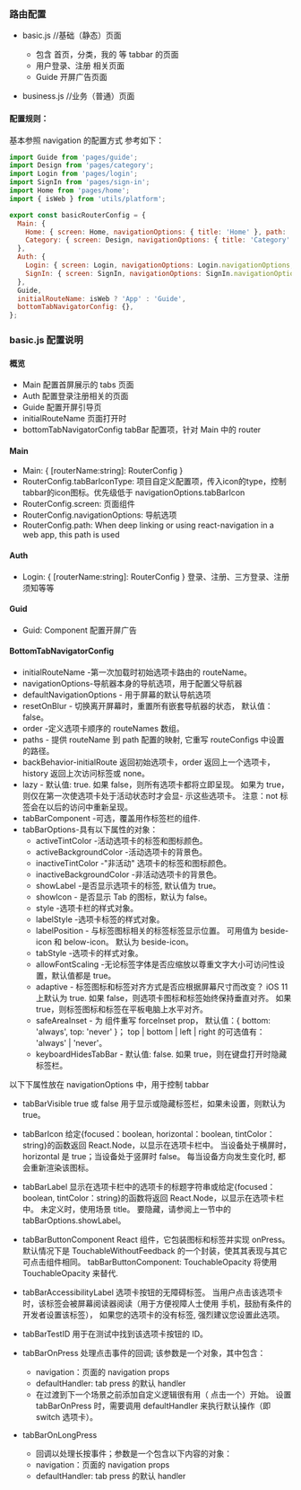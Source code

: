 ### 路由配置

- basic.js //基础（静态）页面

  - 包含 首页，分类，我的 等 tabbar 的页面
  - 用户登录、注册 相关页面
  - Guide 开屏广告页面

- business.js //业务（普通）页面

#### 配置规则：

基本参照 navigation 的配置方式
参考如下：

```javascript
import Guide from 'pages/guide';
import Design from 'pages/category';
import Login from 'pages/login';
import SignIn from 'pages/sign-in';
import Home from 'pages/home';
import { isWeb } from 'utils/platform';

export const basicRouterConfig = {
  Main: {
    Home: { screen: Home, navigationOptions: { title: 'Home' }, path: 'index' },
    Category: { screen: Design, navigationOptions: { title: 'Category' }, path: 'category' },
  },
  Auth: {
    Login: { screen: Login, navigationOptions: Login.navigationOptions, path: 'login' },
    SignIn: { screen: SignIn, navigationOptions: SignIn.navigationOptions, path: 'sign-in' },
  },
  Guide,
  initialRouteName: isWeb ? 'App' : 'Guide',
  bottomTabNavigatorConfig: {},
};
```

### basic.js 配置说明

#### 概览

- Main 配置首屏展示的 tabs 页面
- Auth 配置登录注册相关的页面
- Guide 配置开屏引导页
- initialRouteName 页面打开时
- bottomTabNavigatorConfig tabBar 配置项，针对 Main 中的 router

#### Main

- Main: { [routerName:string]: RouterConfig }
- RouterConfig.tabBarIconType: 项目自定义配置项，传入icon的type，控制tabbar的icon图标。优先级低于 navigationOptions.tabBarIcon
- RouterConfig.screen: 页面组件
- RouterConfig.navigationOptions: 导航选项
- RouterConfig.path: When deep linking or using react-navigation in a web app, this path is used

#### Auth

- Login: { [routerName:string]: RouterConfig } 登录、注册、三方登录、注册须知等等

#### Guid

- Guid: Component 配置开屏广告

#### BottomTabNavigatorConfig

- initialRouteName -第一次加载时初始选项卡路由的 routeName。
- navigationOptions-导航器本身的导航选项，用于配置父导航器
- defaultNavigationOptions - 用于屏幕的默认导航选项
- resetOnBlur - 切换离开屏幕时，重置所有嵌套导航器的状态， 默认值： false。
- order -定义选项卡顺序的 routeNames 数组。
- paths - 提供 routeName 到 path 配置的映射, 它重写 routeConfigs 中设置的路径。
- backBehavior-initialRoute 返回初始选项卡，order 返回上一个选项卡，history 返回上次访问标签或 none。
- lazy - 默认值: true. 如果 false，则所有选项卡都将立即呈现。 如果为 true，则仅在第一次使选项卡处于活动状态时才会显- 示这些选项卡。 注意：not 标签会在以后的访问中重新呈现。
- tabBarComponent -可选，覆盖用作标签栏的组件.
- tabBarOptions-具有以下属性的对象：
  - activeTintColor -活动选项卡的标签和图标颜色。
  - activeBackgroundColor -活动选项卡的背景色。
  - inactiveTintColor -"非活动" 选项卡的标签和图标颜色。
  - inactiveBackgroundColor -非活动选项卡的背景色。
  - showLabel -是否显示选项卡的标签, 默认值为 true。
  - showIcon - 是否显示 Tab 的图标，默认为 false。
  - style -选项卡栏的样式对象。
  - labelStyle -选项卡标签的样式对象。
  - labelPosition - 与标签图标相关的标签标签显示位置。 可用值为 beside-icon 和 below-icon。 默认为 beside-icon。
  - tabStyle -选项卡的样式对象。
  - allowFontScaling -无论标签字体是否应缩放以尊重文字大小可访问性设置，默认值都是 true。
  - adaptive - 标签图标和标签对齐方式是否应根据屏幕尺寸而改变？ iOS 11 上默认为 true. 如果 false，则选项卡图标和标签始终保持垂直对齐。 如果 true，则标签图标和标签在平板电脑上水平对齐。
  - safeAreaInset - 为 <SafeAreaView> 组件重写 forceInset prop， 默认值：{ bottom: 'always', top: 'never' }； top | bottom | left | right 的可选值有： 'always' | 'never'。
  - keyboardHidesTabBar - 默认值: false. 如果 true，则在键盘打开时隐藏标签栏。

以下下属性放在 navigationOptions 中，用于控制 tabbar

- tabBarVisible true 或 false 用于显示或隐藏标签栏，如果未设置，则默认为 true。

- tabBarIcon 给定{focused：boolean, horizontal：boolean, tintColor：string}的函数返回 React.Node，以显示在选项卡栏中。 当设备处于横屏时，horizontal 是 true；当设备处于竖屏时 false。 每当设备方向发生变化时, 都会重新渲染该图标。

- tabBarLabel 显示在选项卡栏中的选项卡的标题字符串或给定{focused：boolean, tintColor：string}的函数将返回 React.Node，以显示在选项卡栏中。 未定义时，使用场景 title。 要隐藏，请参阅上一节中的 tabBarOptions.showLabel。

- tabBarButtonComponent React 组件，它包装图标和标签并实现 onPress。 默认情况下是 TouchableWithoutFeedback 的一个封装，使其其表现与其它可点击组件相同。 tabBarButtonComponent: TouchableOpacity 将使用 TouchableOpacity 来替代.

- tabBarAccessibilityLabel 选项卡按钮的无障碍标签。 当用户点击该选项卡时，该标签会被屏幕阅读器阅读（用于方便视障人士使用 手机，鼓励有条件的开发者设置该标签）， 如果您的选项卡的没有标签, 强烈建议您设置此选项。

- tabBarTestID 用于在测试中找到该选项卡按钮的 ID。

- tabBarOnPress 处理点击事件的回调; 该参数是一个对象，其中包含：
  - navigation：页面的 navigation props
  - defaultHandler: tab press 的默认 handler
  - 在过渡到下一个场景之前添加自定义逻辑很有用（ 点击一个）开始。 设置 tabBarOnPress 时，需要调用 defaultHandler 来执行默认操作（即 switch 选项卡）。

- tabBarOnLongPress
  - 回调以处理长按事件；参数是一个包含以下内容的对象：
  - navigation：页面的 navigation props
  - defaultHandler: tab press 的默认 handler